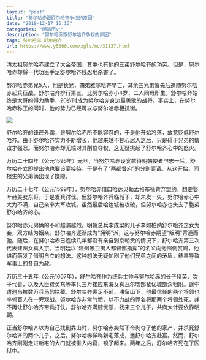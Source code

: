 ```yaml
---
layout: "post"
title: "努尔哈赤跟舒尔哈齐争权的原因"
date: "2018-12-17 16:15"
categories: "明清历史"
description: "努尔哈赤跟舒尔哈齐争权的原因"
tags: 努尔哈赤 舒尔哈齐
url: https://www.y5000.com/zgls/mq/31137.html
---
```






清太祖努尔哈赤建立了大金帝国，其中也有他的三弟舒尔哈齐的功劳。但是，努尔哈赤却将一代功臣手足舒尔哈齐残忍地杀害了。

努尔哈赤弟兄5人，他是长兄，四弟雅尔哈齐早亡，其余三兄弟皆先后追随努尔哈赤起兵征战。舒尔哈齐排行第三，比努尔哈赤小4岁，二人同母所生。舒尔哈齐始终是大哥的得力助手，20岁时成为努尔哈赤身边最勇敢的战将。事实上，在努尔哈赤称王的同时，他的势力已经可以与努尔哈赤相抗衡。

![](https://img.y5000.com/uploads/allimg/180628/8-1P62Q413255O.jpg)

舒尔哈齐的锋芒外露，是努尔哈赤所不能容忍的，于是他开始冷落，故意贬低舒尔哈齐。由于舒尔哈齐实力不断增长，他越来越不甘心居人之后，只是碍于兄弟的情谊才强忍。而努尔哈赤却无端对其削位夺权，这无疑挑起了舒尔哈齐心中的怒火。

万历二十四年（公元1596年）元旦，当努尔哈赤设宴款待明朝使者申忠一后，舒尔哈齐立即提出他也要设宴接待，于是有了“两都督府”的分别宴请。从这开始，同根生的兄弟俩出现了嫌隙。

万历二十七年（公元1599年），努尔哈赤借口哈达贝勒孟格布禄背弃盟约，想要娶叶赫美女东哥，于是发兵讨伐。但舒尔哈齐兵临城下，却未发一矢，努尔哈赤心中大为不满，自己亲率大军攻城。虽然最后哈达城被攻破，但努尔哈赤也失去了胞弟舒尔哈齐的心。

努尔哈赤兄弟俩的不和越演越烈。明朝总兵李成梁的儿子李如柏纳舒尔哈齐之女为妾，双方结为姻亲。舒尔哈齐逐渐成为“拥明”派，这与努尔哈赤期望“叛明”背道而驰。随后，在努尔哈赤已连续几年都没有亲自到京朝贡的情况下，舒尔哈齐第三次代表建州女真入京。当明廷以“建州等卫夷人都督都指挥”的名义向他照例赏赐，他进而萌发了借明自立的想法。这种想法无疑加剧了他们兄弟之间的矛盾，结果导致军事上的各自为政。

万历三十五年（公元1607年），舒尔哈齐作为统兵主帅与努尔哈赤的长子褚英、次子代善，以及大臣费英东等率兵三万接应东海女真瓦尔喀部蜚优城部众归附。途中遭遇乌拉数万兵马的拦截，舒尔哈齐裹足不前、滞留山下，他最信任的两个将领也率领百人在一旁观战。努尔哈赤非常气愤，以不力战的罪名将那两个将领处死，并不再让舒尔哈齐带兵打仗。舒尔哈齐满腔忧怨，找来三个儿子，共商大计要依靠明朝。

正当舒尔哈齐以为自己找到靠山时，努尔哈赤突然下令剥夺了他的家产，并杀死舒尔哈齐的两个儿子。之后，努尔哈赤佯称新宅落成，邀舒尔哈齐赴宴。然而，舒尔哈齐刚刚走进新宅的大门就被推入内寝，锁了起来。两年之后，舒尔哈齐死在了囚狱中。
